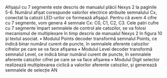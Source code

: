 Afișajul cu 7 segmente este descris de manualul plăcii Nexys 2 la paginile 5-6. Numărul afișat
corespunde valorilor electrice atribuite semnalului Cx, conectat la catozii LED-urilor ce formează
afișajul. Pentru că avem 4 cifre cu 7 segmente, vom genera 4 semnale Cx: C0, C1, C2, C3. Cele patri
cufre cu 7 segmente împart semnalele de control ale catozilor, se va folosi mecanismul de multiplexare
în timp descris de manualul Nexys 2 în figura 10 și textul asociat.
• Modulul Points decoder transformă semnalul Points, ce indică binar numărul curent de puncte,
în semnalele aferente catozilor cifrelor pe care se va face afișarea
• Modulul Level decoder transformă semnalul Level, ce indică binar numărul curent de puncte, în
semnalele aferente catozilor cifrei pe care se va face afișarea
• Modulul Digit selector realizează multiplexarea ciclică a valorilor aferente catozilor, și
generează semnalele de selecție AN
